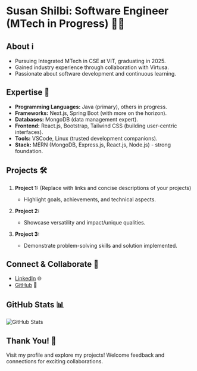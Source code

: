 # Susan Shilbi: Software Engineer (MTech in Progress) 👩‍💻

## About ℹ️

- Pursuing Integrated MTech in CSE at VIT, graduating in 2025.
- Gained industry experience through collaboration with Virtusa.
- Passionate about software development and continuous learning.

## Expertise 🚀

- **Programming Languages:** Java (primary), others in progress.
- **Frameworks:** Next.js, Spring Boot (with more on the horizon).
- **Databases:** MongoDB (data management expert).
- **Frontend:** React.js, Bootstrap, Tailwind CSS (building user-centric interfaces).
- **Tools:** VSCode, Linux (trusted development companions).
- **Stack:** MERN (MongoDB, Express.js, React.js, Node.js) - strong foundation.

## Projects 🛠️

1. **Project 1:** (Replace with links and concise descriptions of your projects)
   - Highlight goals, achievements, and technical aspects.

2. **Project 2:**
   - Showcase versatility and impact/unique qualities.

3. **Project 3:**
   - Demonstrate problem-solving skills and solution implemented.

## Connect & Collaborate 🤝

- [LinkedIn](https://www.linkedin.com/in/susan-shilbi-b469b3228/) 🌐
- [GitHub](https://github.com/susan7shilbi) 🐙

## GitHub Stats 📊

![GitHub Stats](https://github-readme-stats.vercel.app/api?username=susan7shilbi&show_icons=true&theme=dark)

## Thank You! 🙏

Visit my profile and explore my projects! Welcome feedback and connections for exciting collaborations.

